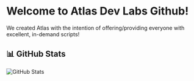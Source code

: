 # Welcome to Atlas Dev Labs Github!

We created Atlas with the intention of offering/providing everyone with excellent, in-demand scripts!

## 📊 GitHub Stats
![GitHub Stats](https://github-readme-stats.vercel.app/api?username=AtlasDevLabs&theme=dark)
